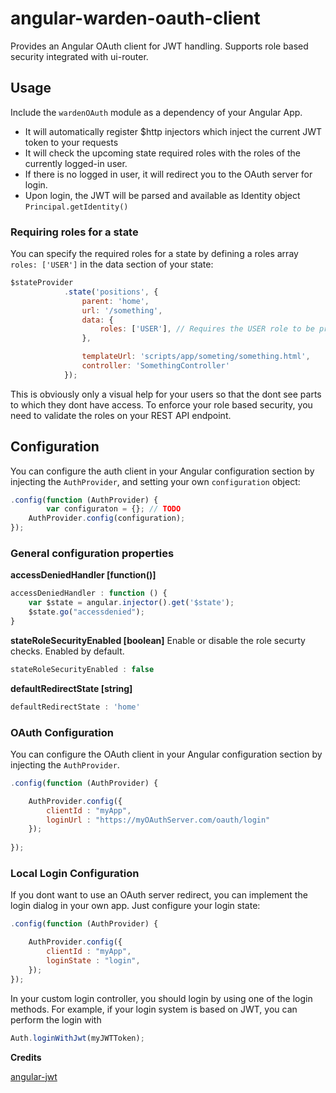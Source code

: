 # angular-warden-oauth-client
Provides an Angular OAuth client for JWT handling. Supports role based security integrated with ui-router.

## Usage

Include the `wardenOAuth` module as a dependency of your Angular App.

* It will automatically register $http injectors which inject the current JWT token to your requests
* It will check the upcoming state required roles with the roles of the currently logged-in user.
* If there is no logged in user, it will redirect you to the OAuth server for login.
* Upon login, the JWT will be parsed and available as Identity object `Principal.getIdentity()`

### Requiring roles for a state

You can specify the required roles for a state by defining a roles array `roles: ['USER']` in the data section of your state:
```javascript
$stateProvider
            .state('positions', {
                parent: 'home',
                url: '/something',
                data: {
                    roles: ['USER'], // Requires the USER role to be present
                },

                templateUrl: 'scripts/app/someting/something.html',
                controller: 'SomethingController'
            });
```

This is obviously only a visual help for your users so that the dont see parts to which they dont have access. To enforce your role based security, you need to validate the roles on your REST API endpoint.

## Configuration

You can configure the auth client in your Angular configuration section by injecting the `AuthProvider`, and setting your own `configuration` object:

```javascript
.config(function (AuthProvider) {
        var configuraton = {}; // TODO
	AuthProvider.config(configuration);
});
```

### General configuration properties

**accessDeniedHandler [function()]**

```javascript
accessDeniedHandler : function () {
    var $state = angular.injector().get('$state');
    $state.go("accessdenied");
}
```

**stateRoleSecurityEnabled [boolean]**
Enable or disable the role securty checks. Enabled by default.
```javascript
stateRoleSecurityEnabled : false
```
**defaultRedirectState [string]**
```javascript
defaultRedirectState : 'home'
```


### OAuth Configuration

You can configure the OAuth client in your Angular configuration section by injecting the `AuthProvider`.
```javascript
.config(function (AuthProvider) {

	AuthProvider.config({
		clientId : "myApp",
        loginUrl : "https://myOAuthServer.com/oauth/login"
	});
	
});
```

### Local Login Configuration
If you dont want to use an OAuth server redirect, you can implement the login dialog in your own app.
Just configure your login state:
```javascript
.config(function (AuthProvider) {

	AuthProvider.config({
		clientId : "myApp",
        loginState : "login",
	});
});
```

In your custom login controller, you should login by using one of the login methods.
For example, if your login system is based on JWT, you can perform the login with
```javascript
Auth.loginWithJwt(myJWTToken);
```

**Credits**

[angular-jwt](https://github.com/auth0/angular-jwt)
